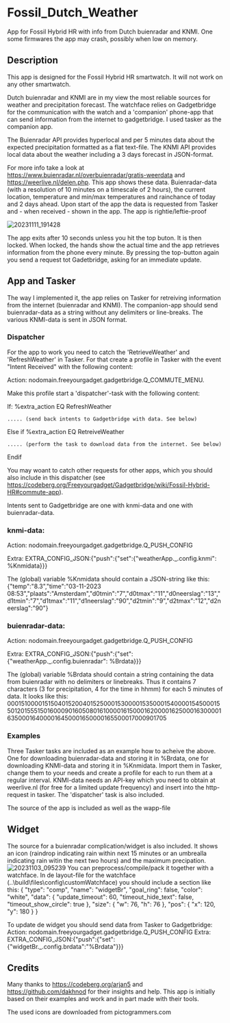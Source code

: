 # Fossil_Dutch_Weather
App for Fossil Hybrid HR with info from Dutch buienradar and KNMI. One some firmwares the app may crash, possibly when low on memory.

## Description
This app is designed for the Fossil Hybrid HR smartwatch. It will not work on any other smartwatch.

Dutch buienradar and KNMI are in my view the most reliable sources for weather and precipitation forecast. The watchface relies on Gadgetbridge for the communication with the watch and a 'companion' phone-app that can send information from the internet to gadgetbridge. I used tasker as the companion app.

The Buienradar API provides hyperlocal and per 5 minutes data about the expected precipitation formatted as a flat text-file.
The KNMI API provides local data about the weather including a 3 days forecast in JSON-format.

For more info take a look at https://www.buienradar.nl/overbuienradar/gratis-weerdata and https://weerlive.nl/delen.php.
This app shows these data. Buienradar-data (with a resolution of 10 minutes on a timescale of 2 hours), the current location, temperature and min/max temperatures and rainchance of today and 2 days ahead. Upon start of the app the data is requested from Tasker and - when received - shown in the app. 
The app is rightie/leftie-proof

![20231111_191428](https://github.com/gjkrediet/Fossil_Dutch_Weather/assets/20277013/84026132-1ff0-40bb-9c3c-da1b29f1c778)

The app exits after 10 seconds unless you hit the top buton. It is then locked. When locked, the hands show the actual time and the app retrieves information from the phone every minute. By pressing the top-button again you send a request tot Gadetbridge, asking for an immediate update.

## App and Tasker
The way I implemented it, the app relies on Tasker for retreiving information from the internet (buienradar and KNMI). The companion-app should send buienradar-data as a string without any delimiters or line-breaks. The various KNMI-data is sent in JSON format.

### Dispatcher
For the app to work you need to catch the 'RetrieveWeather' and 'RefreshWeather' in Tasker.
For that create a profile in Tasker with the event "Intent Received" with the following content:

Action: nodomain.freeyourgadget.gadgetbridge.Q_COMMUTE_MENU.

Make this profile start a 'dispatcher'-task with the following content:

If: %extra_action EQ RefreshWeather

	..... (send back intents to Gadgetbridge with data. See below)
 
Else if %extra_action EQ RetreiveWeather

	..... (perform the task to download data from the internet. See below)
 
Endif

You may woant to catch other requests for other apps, which you should also include in this dispatcher (see https://codeberg.org/Freeyourgadget/Gadgetbridge/wiki/Fossil-Hybrid-HR#commute-app).

Intents sent to Gadgetbridge are one with knmi-data and one with buienradar-data. 

### knmi-data:

Action: nodomain.freeyourgadget.gadgetbridge.Q_PUSH_CONFIG<br>

Extra: EXTRA_CONFIG_JSON:{"push":{"set":{"weatherApp._.config.knmi": %Knmidata}}}

The (global) variable %Knmidata should contain a JSON-string like this: {"temp":"8.3","time":"03-11-2023 08:53","plaats":"Amsterdam","d0tmin":"7","d0tmax":"11","d0neerslag":"13","d1tmin":"7","d1tmax":"11","d1neerslag":"90","d2tmin":"9","d2tmax":"12","d2neerslag":"90"}

### buienradar-data:

Action: nodomain.freeyourgadget.gadgetbridge.Q_PUSH_CONFIG

Extra: EXTRA_CONFIG_JSON:{"push":{"set":{"weatherApp._.config.buienradar": %Brdata}}}
	
The (global) variable %Brdata should contain a string containing the data from buienradar with no delimiters or linebreaks. Thus it contains 7 characters (3 for precipitation, 4 for the time in hhmm) for each 5 minutes of data. It looks like this: 000151000015150401520040152500015300001535000154000015450001550120155515016000901605080161000016150001620000162500016300001635000164000016450001650000165500017000901705

### Examples
Three Tasker tasks are included as an example how to acheive the above. One for downloading buienradar-data and storing it in %Brdata, one for downloading KNMI-data and storing it in %Knmidata. Import them in Tasker, change them to your needs and create a profile for each to run them at a regular interval. KNMI-data needs an API-key which you need to obtain at weerlive.nl (for free for a limited update frequency) and insert into the http-request in tasker. The 'dispatcher' task is also included. 

The source of the app is included as well as the wapp-file

## Widget
The source for a buienradar complication/widget is also included. It shows an icon (raindrop indicating rain within next 15 minutes or an umbrealla indicating rain witin the next two hours) and the maximum precipation. 
![20231103_095239](https://github.com/gjkrediet/Fossil_Dutch_Weather/assets/20277013/48a5caf3-940a-4c5f-a4a4-0ec001263711)
You can preprocess/compile/pack it together with a watchface. In de layout-file for the watchface (..\build\files\config\customWatchface) you should include a section like this:
{
"type": "comp",
 "name": "widgetBr",
 "goal_ring": false,
 "color": "white",
 "data": {
 "update_timeout": 60,
 "timeout_hide_text": false,
 "timeout_show_circle": true
 },
 "size": {
 "w": 76,
 "h": 76
 },
 "pos": {
 "x": 120,
 "y": 180
 }
}

To update de widget you should send data from Tasker to Gadgetbridge:
Action: nodomain.freeyourgadget.gadgetbridge.Q_PUSH_CONFIG
Extra: EXTRA_CONFIG_JSON:{"push":{"set":{"widgetBr._.config.brdata":"%Brdata"}}}

## Credits
Many thanks to https://codeberg.org/arjan5 and https://github.com/dakhnod for their insights and help. This app is initially based on their examples and work and in part made with their tools.

The used icons are downloaded from pictogrammers.com
